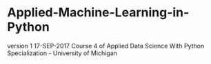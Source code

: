 # Applied-Machine-Learning-in-Python
version 1 17-SEP-2017
Course 4 of Applied Data Science With Python Specialization - University of Michigan
